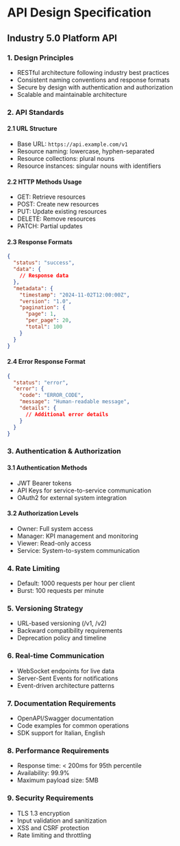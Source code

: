 # API Design Specification
## Industry 5.0 Platform API

### 1. Design Principles
- RESTful architecture following industry best practices
- Consistent naming conventions and response formats
- Secure by design with authentication and authorization
- Scalable and maintainable architecture

### 2. API Standards

#### 2.1 URL Structure
- Base URL: `https://api.example.com/v1`
- Resource naming: lowercase, hyphen-separated
- Resource collections: plural nouns
- Resource instances: singular nouns with identifiers

#### 2.2 HTTP Methods Usage
- GET: Retrieve resources
- POST: Create new resources
- PUT: Update existing resources
- DELETE: Remove resources
- PATCH: Partial updates

#### 2.3 Response Formats
```json
{
  "status": "success",
  "data": {
    // Response data
  },
  "metadata": {
    "timestamp": "2024-11-02T12:00:00Z",
    "version": "1.0",
    "pagination": {
      "page": 1,
      "per_page": 20,
      "total": 100
    }
  }
}
```

#### 2.4 Error Response Format
```json
{
  "status": "error",
  "error": {
    "code": "ERROR_CODE",
    "message": "Human-readable message",
    "details": {
      // Additional error details
    }
  }
}
```

### 3. Authentication & Authorization

#### 3.1 Authentication Methods
- JWT Bearer tokens
- API Keys for service-to-service communication
- OAuth2 for external system integration

#### 3.2 Authorization Levels
- Owner: Full system access
- Manager: KPI management and monitoring
- Viewer: Read-only access
- Service: System-to-system communication

### 4. Rate Limiting
- Default: 1000 requests per hour per client
- Burst: 100 requests per minute

### 5. Versioning Strategy
- URL-based versioning (/v1, /v2)
- Backward compatibility requirements
- Deprecation policy and timeline

### 6. Real-time Communication
- WebSocket endpoints for live data
- Server-Sent Events for notifications
- Event-driven architecture patterns

### 7. Documentation Requirements
- OpenAPI/Swagger documentation
- Code examples for common operations
- SDK support for Italian, English

### 8. Performance Requirements
- Response time: < 200ms for 95th percentile
- Availability: 99.9%
- Maximum payload size: 5MB

### 9. Security Requirements
- TLS 1.3 encryption
- Input validation and sanitization
- XSS and CSRF protection
- Rate limiting and throttling